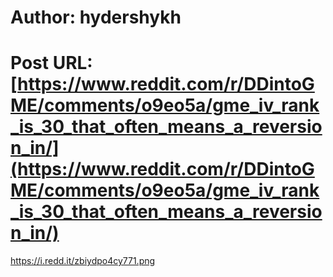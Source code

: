 # Author: hydershykh
# Post URL: [https://www.reddit.com/r/DDintoGME/comments/o9eo5a/gme_iv_rank_is_30_that_often_means_a_reversion_in/](https://www.reddit.com/r/DDintoGME/comments/o9eo5a/gme_iv_rank_is_30_that_often_means_a_reversion_in/)


https://i.redd.it/zbiydpo4cy771.png